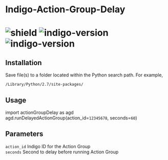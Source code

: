 # Indigo-Action-Group-Delay
# ![shield](https://img.shields.io/github/release/DaveL17/Indigo-Action-Group-Delay.svg) ![indigo-version](https://img.shields.io/badge/Indigo-7.0+-blueviolet.svg) ![indigo-version](https://img.shields.io/badge/Python-2.7-darkgreen.svg)

## Installation
Save file(s) to a folder located within the Python search path. For example,  

`/Library/Python/2.7/site-packages/`

## Usage
import actionGroupDelay as agd  
agd.runDelayedActionGroup(action_id=`12345678`, seconds=`60`)

## Parameters
`action_id` Indigo ID for the Action Group  
`seconds` Second to delay before running Action Group